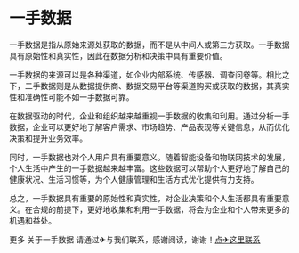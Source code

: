 # 一手数据

一手数据是指从原始来源处获取的数据，而不是从中间人或第三方获取。一手数据具有原始性和真实性，因此在数据分析和决策中具有重要价值。

一手数据的来源可以是各种渠道，如企业内部系统、传感器、调查问卷等。相比之下，二手数据则是从数据提供商、数据交易平台等渠道购买或获取的数据，其真实性和准确性可能不如一手数据可靠。

在数据驱动的时代，企业和组织越来越重视一手数据的收集和利用。通过分析一手数据，企业可以更好地了解客户需求、市场趋势、产品表现等关键信息，从而优化决策和提升业务效率。

同时，一手数据也对个人用户具有重要意义。随着智能设备和物联网技术的发展，个人生活中产生的一手数据越来越丰富。这些数据可以帮助个人更好地了解自己的健康状况、生活习惯等，为个人健康管理和生活方式优化提供有力支持。

总之，一手数据具有重要的原始性和真实性，对企业决策和个人生活都具有重要意义。在合规的前提下，更好地收集和利用一手数据，将会为企业和个人带来更多的机遇和益处。

更多 关于一手数据 请通过✈与我们联系，感谢阅读，谢谢！[点✈这里联系](https://t.me/lm999bot)